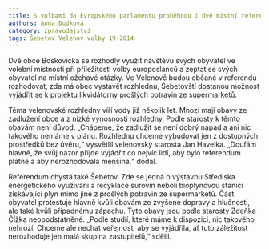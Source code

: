 ```yaml
---
title: S volbami do Evropského parlamentu proběhnou i dvě místní referenda
authors: Anna Dudková
category: zpravodajství
tags: Šebetov Velenov volby 19-2014
---
```


Dvě obce  Boskovicka se rozhodly využít návštěvu svých obyvatel ve volební místnosti při příležitosti volby europoslanců a zeptat se svých obyvatel na místní ožehavé otázky. Ve Velenově budou občané v referendu rozhodovat, zda má obec vystavět rozhlednu, Šebetovští dostanou možnost vyjádřit se k projektu likvidátorny prošlých potravin ze supermarketů.

Téma velenovské rozhledny víří vody již několik let. Mnozí mají obavy ze zadlužení obce a z nízké výnosnosti rozhledny. Podle starosty k těmto obavám není důvod. „Chápeme, že zadlužit se není dobrý nápad a ani nic takového nemáme v plánu. Rozhlednu chceme vybudovat jen z dostupných prostředků bez úvěru,“ vysvětlil velenovský starosta Jan Havelka. „Doufám hlavně, že svůj názor přijde vyjádřit co nejvíc lidí, aby bylo referendum platné a aby nerozhodovala menšina,“ dodal.

Referendum chystá také Šebetov. Zde se jedná o výstavbu Střediska energetického využívání a recyklace surovin neboli bioplynovou stanici získávající plyn mimo jiné z prošlých potravin ze supermarketů. Část obyvatel protestuje hlavně kvůli obavám ze zvýšené dopravy a hlučnosti, ale také kvůli případnému zápachu. Tyto obavy jsou podle starosty Zdeňka Čížka neopodstatněné. „Podle studií, které máme k dispozici, nic takového nehrozí. Chceme ale nechat veřejnost, aby se vyjádřila, ať tuto záležitost nerozhoduje jen malá skupina zastupitelů,“ sdělil.